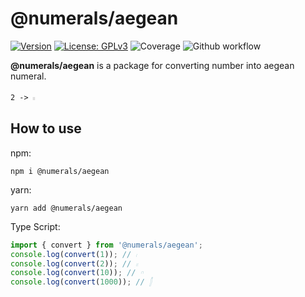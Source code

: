 # @numerals/aegean

[![Version](https://img.shields.io/badge/version-0.0.1-blue.svg)](https://github.com/amerharb/numerals/tree/aegean/version/0.0.1)
[![License: GPLv3](https://img.shields.io/badge/License-ISC-blue.svg)](https://opensource.org/licenses/ISC)
![Coverage](https://raw.githubusercontent.com/amerharb/numerals/aegean/version/0.0.1/packages/aegean/badges/coverage.svg)
![Github workflow](https://github.com/amerharb/numerals/actions/workflows/lint-test.yaml/badge.svg?branch=aegean/version/0.0.1)

**@numerals/aegean** is a package for converting number into aegean numeral.

`2 -> 𓏻`

## How to use
npm:
```shell
npm i @numerals/aegean
```

yarn:
```shell
yarn add @numerals/aegean
```

Type Script:
```ts
import { convert } from '@numerals/aegean';
console.log(convert(1)); // 𓏺
console.log(convert(2)); // 𓏻
console.log(convert(10)); // 𓎆
console.log(convert(1000)); // 𓂭
```
